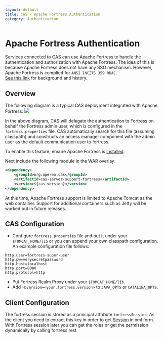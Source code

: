 ```yaml
---
layout: default
title: CAS - Apache Fortress Authentication
category: Authentication
---
```


# Apache Fortress Authentication

Services connected to CAS can use [Apache Fortress](http://directory.apache.org/fortress/) to handle the authentication and authorization with Apache Fortress. The idea of this is because Apache Fortress does not have any SSO mechanism. However, Apache Fortress is complied for `ANSI INCITS 359 RBAC`.  
[See this link](http://directory.apache.org/fortress/testimonials.html) for background and history.

## Overview

The following diagram is a typical CAS deployment integrated with Apache Fortress: ![](https://cloud.githubusercontent.com/assets/493782/26521160/f9987de0-430b-11e7-833d-a0e6257a9ebd.PNG)

In the above diagram, CAS will delegate the authentication to Fortress on behalf the Fortress admin user, which is configured in the `fortress.properties` file. CAS automatically search for this file (assuming classpath) and constructs an access manager component with the admin user as the default communication user to fortress.

To enable this feature, ensure Apache Fortress is [installed](http://directory.apache.org/fortress/installation.html "apache fortress installation").

Next include the following module in the WAR overlay:

```xml
<dependency>
    <groupId>org.apereo.cas</groupId>
    <artifactId>cas-server-support-fortress</artifactId>
    <version>${cas.version}</version>
</dependency>
```

At this time, Apache Fortress support is limited to Apache Tomcat as the web container. Support for additional containers such as Jetty will be worked out in future releases.

## CAS Configuration

- Configure `fortress.properties` file and put it under your `$TOMCAT_HOME/lib` or you can append your own classpath configuration. An example configuration file follows:

```properties
http.user=fortress-super-user
http.pw=verysecretpassword
http.host=localhost
http.port=8080
http.protocol=http
```

- Put Fortress Realm Proxy under your `$TOMCAT_HOME/lib`.
- Add `-Dversion=<your.fortress.version>` to `JAVA_OPTS` or `CATALINA_OPTS`.

## Client Configuration

The fortress session is stored as a principal attribute `fortressSession`. As the client you need to extract this key in order to get [Session](http://directory.apache.org/fortress/gen-docs/latest/apidocs/org/apache/directory/fortress/core/model/Session.html) in xml form. With Fortress session later you can get the roles or get the permission dynamically by calling fortress rest.
